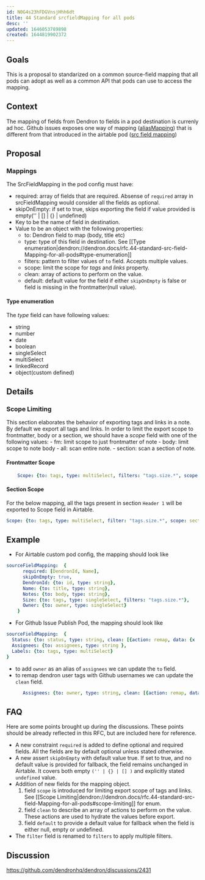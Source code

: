 ```yaml
---
id: N0G4s23hFDGVnsjHhh6dt
title: 44 Standard srcfieldMapping for all pods
desc: ''
updated: 1646053789898
created: 1644819902372
---
```



## Goals

This is a proposal to standarized on a common source-field mapping that all pods can adopt as well as a common API that pods can use to access the mapping. 

## Context

The mapping of fields from Dendron to fields in a pod destination is currenly ad hoc. Github issues exposes one way of mapping ([aliasMapping](https://wiki.dendron.so/notes/8JECQzntY2P5ha3U.html#aliasmapping)) that is different from that introduced in the airtable pod ([src field mapping](https://wiki.dendron.so/notes/oTW7BFzKIlOd6iQnnNulg.html#sourcefieldmapping))

## Proposal

### Mappings

The SrcFieldMapping in the pod config must have:

- required: array of fields that are required. Absense of `required` array in srcFieldMapping would consider all the fields as optional.
- skipOnEmpty: if set to true, skips exporting the field if value provided is empty('' | [] | {} | undefined)
- Key to be the name of field in destination.
- Value to be an object with the following properties:
    - to: Dendron field to map (body, title etc)
    - type: type of this field in destination. See [[Type enumeration|dendron://dendron.docs/rfc.44-standard-src-field-Mapping-for-all-pods#type-enumeration]]
    - filters: pattern to filter values of `to` field. Accepts multiple values.
    - scope: limit the scope for *tags* and *links* property.
    - clean: array of actions to perform on the value.
    - default: default value for the field if either `skipOnEmpty` is false or field is missing in the frontmatter(null value).

#### Type enumeration

The *type* field can have following values:
- string
- number
- date
- boolean
- singleSelect
- multiSelect
- linkedRecord
- object(custom defined)


## Details

### Scope Limiting

This section elaborates the behavior of exporting tags and links in a note. By default we export all tags and links. In order to limit the export scope to frontmatter, body or a section, we should have a *scope* field with one of the following values: 
    - fm: limit scope to just frontmatter of note
    - body: limit scope to note body
    - all: scan entire note.
    - section: scan a section of note.

#### Frontmatter Scope

```yml
    Scope: {to: tags, type: multiSelect, filters: "tags.size.*", scope: fm},
```
#### Section Scope

For the below mapping, all the tags present in section `Header 1` will be exported to Scope field in Airtable.

```yml
Scope: {to: tags, type: multiSelect, filter: "tags.size.*", scope: section#header-1},
```

## Example

- For Airtable custom pod config, the mapping should look like
```yml
sourceFieldMapping:  {
      required: [DendronId, Name],
      skipOnEmpty: true,
      DendronId: {to: id, type: string}, 
      Name: {to: title, type: string},
      Notes: {to: body, type: string}, 
      Size: {to: tags, type: singleSelect, filters: "tags.size.*"},
      Owner: {to: owner, type: singleSelect}
    }
``` 

- For Github Issue Publish Pod, the mapping should look like

```yml
sourceFieldMapping:  {
  Status: {to: status, type: string, clean: [{action: remap, data: {x : 'CLOSED', w: 'OPEN'}}]},    
  Assignees: {to: assignees, type: string },
  Labels: {to: tags, type: multiSelect}
}
```

- to add `owner` as an alias of `assignees` we can update the `to` field.
- to remap dendron user tags with Github usernames we can update the `clean` field.
```yml
      Assignees: {to: owner, type: string, clean: [{action: remap, data: {joshi : 'Harshita-mindfire', kaan: 'SeriousBug' }}] },

```


## FAQ

Here are some points brought up during the discussions. These points should be already reflected in this RFC, but are included here for reference.
- A new constraint `required` is added to define optional and required fields. All the fields are by default optional unless stated otherwise. 
- A new assert `skipOnEmpty` with default value true. If set to true, and no default value is provided for fallback, the field remains unchanged in Airtable. It covers both empty `('' | {} | [] )` and explicitly stated `undefined` value.
- Addition of new fields for the mapping object.
    1. field `scope` is introduced for limiting export scope of tags and links. See [[Scope Limiting|dendron://dendron.docs/rfc.44-standard-src-field-Mapping-for-all-pods#scope-limiting]] for enum.
    2. field `clean` to describe an array of actions to perform on the value. These actions are used to hydrate the values before export.
    3. field `default` to provide a default value for fallback when the field is either null, empty or undefined.   
- The `filter` field is renamed to `filters` to apply multiple filters.


## Discussion
<!-- Click the link and create new discussion -->
https://github.com/dendronhq/dendron/discussions/2431
